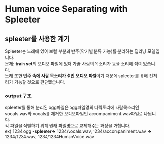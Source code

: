 # Human voice Separating with Spleeter
## spleeter를 사용한 계기
Spleeter는 노래에 있어 보컬 부분과 반주(악기별 분류 가능)를 분리하는 딥러닝 모델입니다.  
문제: **train set**의 오디오 파일에 있어 가끔 사람의 목소리가 동물 소리에 섞여 있습니다.  
노래 또한 **반주 속에 사람 목소리가 섞인 오디오 파일**이기 때문에 spleeter를 통해 전처리가 가능할 것으로 판단했습니다.

### output 구조
spleeter를 통해 분리된 ogg파일은 ogg파일명의 디렉토리에 사람목소리인 vocals.wav와 vocals를 제거한 오디오파일인 accompaniment.wav파일로 나뉩니다.  
각 파일을 식별하기 위해 원래 파일명으로 교체해주는 과정을 거칩니다.  
ex) 1234.ogg **-spleeter->** 1234/vocals.wav, 1234/accompaniment.wav **->** 1234/1234.wav, 1234/1234HumanVoice.wav
